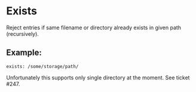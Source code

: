# Exists
Reject entries if same filename or directory already exists in given path (recursively).

## Example:
```
exists: /some/storage/path/
```

Unfortunately this supports only single directory at the moment. See ticket #247.